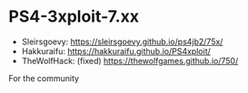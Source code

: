 # PS4-3xploit-7.xx

* Sleirsgoevy: https://sleirsgoevy.github.io/ps4jb2/75x/
* Hakkuraifu: https://hakkuraifu.github.io/PS4xploit/
* TheWolfHack: (fixed) https://thewolfgames.github.io/750/

For the community

